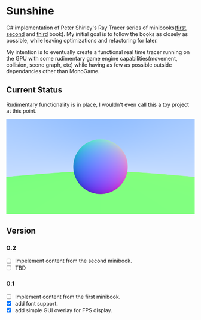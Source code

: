 # Sunshine

C# implementation of Peter Shirley's Ray Tracer series of minibooks([first](https://www.amazon.com/Ray-Tracing-Weekend-Minibooks-Book-ebook/dp/B01B5AODD8), [second](https://www.amazon.com/gp/product/B01CO7PQ8C) and [third](https://www.amazon.com/gp/product/B01DN58P8C) book).
My initial goal is to follow the books as closely as possible, while leaving optimizations and refactoring for later.

My intention is to eventually create a functional real time tracer running on the GPU with some rudimentary game engine capabilities(movement, collision, scene graph, etc) while having as few as possible outside dependancies other than MonoGame.

## Current Status

Rudimentary functionality is in place, I wouldn't even call this a toy project at this point.

![status](CurrentProgress.png)

## Version

### 0.2

* [ ] Impelement content from the second minibook.
* [ ] TBD

### 0.1

* [ ] Implement content from the first minibook.
* [X] add font support.
* [X] add simple GUI overlay for FPS display.
